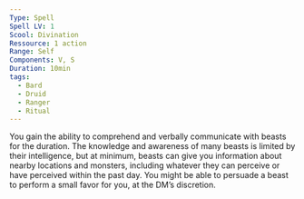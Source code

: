 ```yaml
---
Type: Spell
Spell LV: 1
Scool: Divination
Ressource: 1 action
Range: Self
Components: V, S
Duration: 10min
tags:
  - Bard
  - Druid
  - Ranger
  - Ritual
---
```



You gain the ability to comprehend and verbally communicate with beasts for the duration. The knowledge and awareness of many beasts is limited by their intelligence, but at minimum, beasts can give you information about nearby locations and monsters, including whatever they can perceive or have perceived within the past day. You might be able to persuade a beast to perform a small favor for you, at the DM’s discretion.